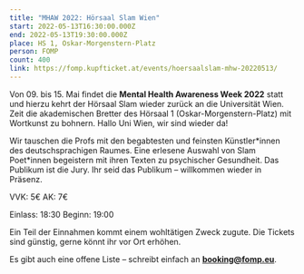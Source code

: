 ```yaml
---
title: "MHAW 2022: Hörsaal Slam Wien"
start: 2022-05-13T16:30:00.000Z
end: 2022-05-13T19:30:00.000Z
place: HS 1, Oskar-Morgenstern-Platz
person: FOMP
count: 400
link: https://fomp.kupfticket.at/events/hoersaalslam-mhw-20220513/
---
```

Von 09. bis 15. Mai findet die **Mental Health Awareness Week 2022** statt und hierzu kehrt der Hörsaal Slam wieder zurück an die Universität Wien. Zeit die akademischen Bretter des Hörsaal 1 (Oskar-Morgenstern-Platz) mit Wortkunst zu bohnern. Hallo Uni Wien, wir sind wieder da!

Wir tauschen die Profs mit den begabtesten und feinsten Künstler\*innen des deutschsprachigen Raumes. Eine erlesene Auswahl von Slam Poet\*innen begeistern mit ihren Texten zu psychischer Gesundheit. Das Publikum ist die Jury. Ihr seid das Publikum – willkommen wieder in Präsenz.

VVK: 5€ AK: 7€

Einlass: 18:30 Beginn: 19:00

Ein Teil der Einnahmen kommt einem wohltätigen Zweck zugute. Die Tickets sind günstig, gerne könnt ihr vor Ort erhöhen.

Es gibt auch eine offene Liste – schreibt einfach an **[booking@fomp.eu](mailto:booking@fomp.eu)**.